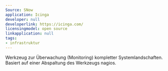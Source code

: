 ```yaml
---
Source: SNow
application: Icinga
developer: null
developerlink: https://icinga.com/
licensingmodel: open source
linkapplication: null
tags:
- infrastruktur
---
```

Werkzeug zur Überwachung (Monitoring) kompletter Systemlandschaften. Basiert auf einer Abspaltung des Werkzeugs nagios.
